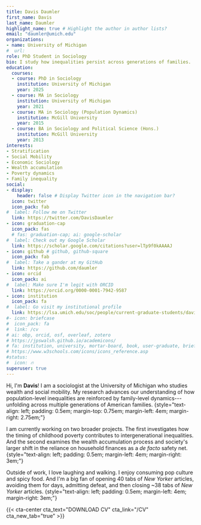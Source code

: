 ```yaml
---
title: Davis Daumler
first_name: Davis
last_name: Daumler
highlight_name: true # Highlight the author in author lists?
email: "daumler@umich.edu"
organizations:
- name: University of Michigan
#  url: 
role: PhD Student in Sociology
bio: I study how inequalities persist across generations of families.
education:
  courses:
  - course: PhD in Sociology
    institution: University of Michigan
    year: 2025
  - course: MA in Sociology
    institution: University of Michigan
    year: 2021
  - course: MA in Sociology (Population Dynamics)
    institution: McGill University
    year: 2015
  - course: BA in Sociology and Political Science (Hons.)
    institution: McGill University
    year: 2013
interests:
- Stratification
- Social Mobility
- Economic Sociology
- Wealth accumulation
- Poverty dynamics
- Family inequality
social:
- display:
    header: false # Display Twitter icon in the navigation bar?
  icon: twitter
  icon_pack: fab
#  label: Follow me on Twitter
  link: https://twitter.com/DavisDaumler
- icon: graduation-cap
  icon_pack: fas
  # fas: graduation-cap; ai: google-scholar
#  label: Check out my Google Scholar
  link: https://scholar.google.com/citations?user=lTp9f0kAAAAJ
- icon: github # github, github-square
  icon_pack: fab
#  label: Take a gander at my GitHub
  link: https://github.com/daumler
- icon: orcid
  icon_pack: ai
#  label: Make sure I'm legit with ORCID
  link: https://orcid.org/0000-0001-7942-9587
- icon: institution
  icon_pack: fa
#  label: Go visit my institutional profile
  link: https://lsa.umich.edu/soc/people/current-graduate-students/davis-daumler.html
#- icon: briefcase
#  icon_pack: fa
#  link: /cv
# ai: obp, orcid, osf, overleaf, zotero
# https://jpswalsh.github.io/academicons/
# fa: institution, university, mortar-board, book, user-graduate, briefcase, send, send-o, newspaper-o, archive, address-card, address-card-o, wpforms, whmcs, weight-hanging, user-tag, user-circle
# https://www.w3schools.com/icons/icons_reference.asp
#status:
#  icon: 🔥
superuser: true
---
```


Hi, I'm **Davis**! I am a sociologist at the University of Michigan who studies wealth and social mobility. My research advances our understanding of how population-level inequalities are reinforced by family-level dynamics---unfolding across multiple generations of American families.
{style="text-align: left; padding: 0.5em; margin-top: 0.75em; margin-left: 4em; margin-right: 2.75em;"}

I am currently working on two broader projects. The first investigates how the timing of childhood poverty contributes to intergenerational inequalities. And the second examines the wealth accumulation process and society's larger shift in the reliance on household finances as a *de facto* safety net.
{style="text-align: left; padding: 0.5em; margin-left: 4em; margin-right: 3em;"}

Outside of work, I love laughing and walking. I enjoy consuming pop culture and spicy food. And I'm a big fan of opening 40 tabs of *New Yorker* articles, avoiding them for days, admitting defeat, and then closing ~38 tabs of *New Yorker* articles. 
{style="text-align: left; padding: 0.5em; margin-left: 4em; margin-right: 3em;"}

{{< cta-center cta_text="DOWNLOAD CV" cta_link="/CV" cta_new_tab="true" >}}
